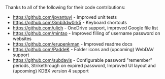 Thanks to all of the following for their code contributions:

 - https://github.com/jpvantuyl - Improved unit tests
 - https://github.com/3mb3dw0rk5 - Keyboard shortcuts
 - https://github.com/ulich - OneDrive support, improved Google file list
 - https://github.com/mintao - Improved filling of username password on websites
 - https://github.com/erupenkman - Improved readme docs
 - https://github.com/PaddeK - Folder icons and (upcoming) WebDAV support
 - https://github.com/subdavis - Configurable password "remember" periods, Strikethrough on expired password, Improved UI layout and (upcoming) KDBX version 4 support

 
